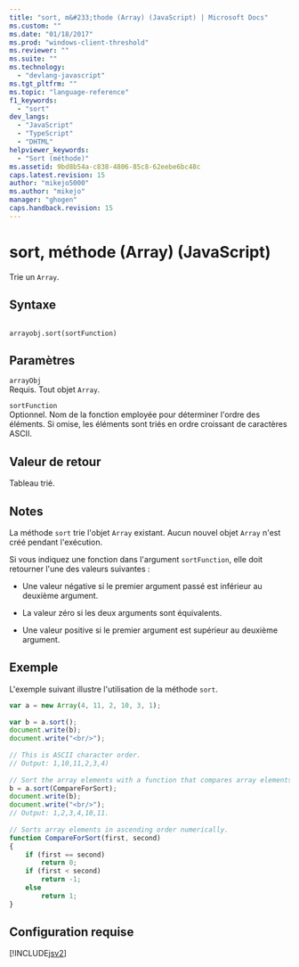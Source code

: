 ```yaml
---
title: "sort, m&#233;thode (Array) (JavaScript) | Microsoft Docs"
ms.custom: ""
ms.date: "01/18/2017"
ms.prod: "windows-client-threshold"
ms.reviewer: ""
ms.suite: ""
ms.technology: 
  - "devlang-javascript"
ms.tgt_pltfrm: ""
ms.topic: "language-reference"
f1_keywords: 
  - "sort"
dev_langs: 
  - "JavaScript"
  - "TypeScript"
  - "DHTML"
helpviewer_keywords: 
  - "Sort (méthode)"
ms.assetid: 9bd8b54a-c838-4806-85c8-62eebe6bc48c
caps.latest.revision: 15
author: "mikejo5000"
ms.author: "mikejo"
manager: "ghogen"
caps.handback.revision: 15
---
```

# sort, m&#233;thode (Array) (JavaScript)
Trie un `Array`.  
  
## Syntaxe  
  
```  
  
arrayobj.sort(sortFunction)   
```  
  
## Paramètres  
 `arrayObj`  
 Requis.  Tout objet `Array`.  
  
 `sortFunction`  
 Optionnel.  Nom de la fonction employée pour déterminer l'ordre des éléments.  Si omise, les éléments sont triés en ordre croissant de caractères ASCII.  
  
## Valeur de retour  
 Tableau trié.  
  
## Notes  
 La méthode `sort` trie l'objet `Array` existant. Aucun nouvel objet `Array` n'est créé pendant l'exécution.  
  
 Si vous indiquez une fonction dans l'argument `sortFunction`, elle doit retourner l'une des valeurs suivantes :  
  
-   Une valeur négative si le premier argument passé est inférieur au deuxième argument.  
  
-   La valeur zéro si les deux arguments sont équivalents.  
  
-   Une valeur positive si le premier argument est supérieur au deuxième argument.  
  
## Exemple  
 L'exemple suivant illustre l'utilisation de la méthode `sort`.  
  
```javascript  
var a = new Array(4, 11, 2, 10, 3, 1);  
  
var b = a.sort();  
document.write(b);  
document.write("<br/>");  
  
// This is ASCII character order.  
// Output: 1,10,11,2,3,4)  
  
// Sort the array elements with a function that compares array elements.  
b = a.sort(CompareForSort);  
document.write(b);  
document.write("<br/>");  
// Output: 1,2,3,4,10,11.  
  
// Sorts array elements in ascending order numerically.  
function CompareForSort(first, second)  
{  
    if (first == second)  
        return 0;  
    if (first < second)  
        return -1;  
    else  
        return 1;   
}  
```  
  
## Configuration requise  
 [!INCLUDE[jsv2](../../javascript/reference/includes/jsv2-md.md)]